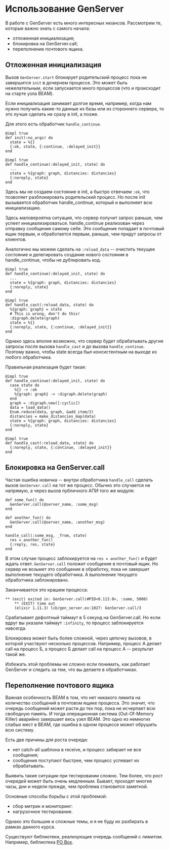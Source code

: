 # Использование GenServer

В работе с GenServer есть много интересных нюансов. Рассмотрим те, которые важно знать с самого начала:
- отложенная инициализация;
- блокировка на GenServer.call;
- переполнение почтового ящика.


## Отложенная инициализация

Вызов `GenServer.start` блокирует родительский процесс пока не завершится `init` в дочернем процессе. Это может быть нежелательным, если запускается много процессов (что и происходит на старте узла BEAM). 

Если инициализация занимает долгое время, например, когда нам нужно получить какие-то данные из базы или из стороннего сервера, то это лучше сделать не сразу в init, а позже.

Для этого есть обработчик `handle_continue`.

```
@impl true
def init(:no_args) do
  state = %{}
  {:ok, state, {:continue, :delayed_init}}
end

@impl true
def handle_continue(:delayed_init, state) do
  ...
  state = %{graph: graph, distancies: distancies}
  {:noreply, state}
end
```

Здесь мы не создаем состояние в init, а быстро отвечаем `:ok`, что позволяет разблокировать родительский процесс. Но после init вызывается обработчик handle_continue, который и выполняет всю инициализацию. 

Здесь маловероятна ситуация, что сервер получит запрос раньше, чем успеет инициализироваться. handle_continue реализован через отправку сообщения самому себе. Это сообщение попадает в почтовый ящик первым, и обработается первым, раньше, чем придут запросы от клиентов.

Аналогично мы можем сделать на `:reload_data` -- очистить текущее состояние и делегировать создание нового состояния в handle_continue, чтобы не дублировать код.

```
@impl true
def handle_continue(:delayed_init, state) do
  ...
  state = %{graph: graph, distancies: distancies}
  {:noreply, state}
end

@impl true
def handle_cast(:reload_data, state) do
  %{graph: graph} = state
  # This is wrong, don't do this!
  :digraph.delete(graph) 
  state = %{} 
  {:noreply, state, {:continue, :delayed_init}}
end
```

Однако здесь вполне возможно, что сервер будет обрабатывать другие запросы после вызова `handle_cast` и до вызова `handle_continue`. Поэтому важно, чтобы state всегда был консистентным на выходе из любого обработчика. 

Правильная реализация будет такая:
```
@impl true
def handle_continue(:delayed_init, state) do
  case state do
    %{} -> :ok
    %{graph: graph} -> :digraph.delete(graph)
  end
  graph = :digraph.new([:cyclic])
  data = load_data()
  Enum.reduce(data, graph, &add_item/2)
  distancies = make_distancies_map(data)
  state = %{graph: graph, distancies: distancies}
  {:noreply, state}
end

@impl true
def handle_cast(:reload_data, state) do
  {:noreply, state, {:continue, :delayed_init}}
end
```

## Блокировка на GenServer.call

Частая ошибка новичка -- внутри обработчика `handle_call` сделать вызов `GenServer.call` на тот же процесс. Обычно это случается не напрямую, а через вызов публичного АПИ того же модуля:
```
def some_fun() do
  GenServer.call(@server_name, :some_msg)
end

def another_fun() do
  GenServer.call(@server_name, :another_msg)
end

handle_call(:some_msg, _from, state)
  res = another_fun()
  {:reply, res, state}
end
```

В этом случае процесс заблокируется на `res = another_fun()` и будет ждать ответ. `GenServer.call` положит сообщение в почтовый ящик. Но сервер не возьмет это сообщение в обработку, пока не завершит выполнение текущего обработчика. А выполнение текущего обработчика заблокировано.

Заканчивается это крашем процесса:

```
** (exit) exited in: GenServer.call(#PID<0.113.0>, :some, 5000)
    ** (EXIT) time out
    (elixir 1.11.3) lib/gen_server.ex:1027: GenServer.call/3
```

Срабатывает дефолтный таймаут в 5 секунд на GenServer.call. Но если вдруг вы указали таймаут `:infinity`, то процесс заблокируется навсегда.

Блокировка может быть более сложной, через цепочку вызовов, в которой участвуют несколько процессов. Например, процесс А делает call на процесс Б, а процесс Б делает call на процесс А -- результат такой же.

Избежать этой проблемы не сложно если понимать, как работает GenServer и следить за тем, что вы делаете в обработчиках.


## Переполнение почтового ящика

Важная особенность BEAM в том, что нет никакого лимита на количество сообщений в почтовом ящике процесса. Это значит, что очередь сообщений может расти до тех пор, пока не исчерпает всю свободную память. И тогда операционная система (Out-Of-Memory Killer) аварийно завершает весь узел BEAM. Это одно из немногих слабых мест в BEAM, где ошибка в одном процессе может обрушить всю систему.

Есть две причины для роста очереди:
- нет catch-all шаблона в receive, и процесс забирает не все сообщения;
- сообщения поступают быстрее, чем процесс успевает их обрабатывать.

Выявить такие ситуации при тестировании сложно. Тем более, что рост очередей может быть очень медленным. Бывает, проходят многие часы, дни и недели прежде, чем проблема становится заметной.

Основные способы борьбы с этой проблемой:
- сбор метрик и мониторинг:
- нагрузочное тестирование.

Однако это большие и сложные темы, и я не буду их разбирать в рамках данного курса.

Существуют библиотеки, реализующие очередь сообщений с лимитом. Например, библиотека [PO Box](https://github.com/ferd/pobox).

